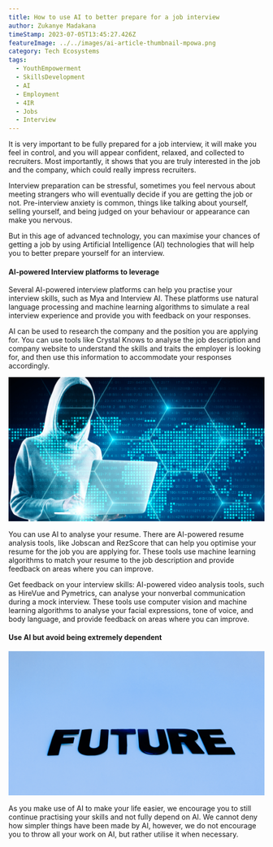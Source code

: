 ```yaml
---
title: How to use AI to better prepare for a job interview
author: Zukanye Madakana
timeStamp: 2023-07-05T13:45:27.426Z
featureImage: ../../images/ai-article-thumbnail-mpowa.png
category: Tech Ecosystems
tags:
  - YouthEmpowerment
  - SkillsDevelopment
  - AI
  - Employment
  - 4IR
  - Jobs
  - Interview
---
```

It is very important to be fully prepared for a job interview, it will make you feel in control, and you will appear confident, relaxed, and collected to recruiters. Most importantly, it shows that you are truly interested in the job and the company, which could really impress recruiters.

Interview preparation can be stressful, sometimes you feel nervous about meeting strangers who will eventually decide if you are getting the job or not. Pre-interview anxiety is common, things like talking about yourself, selling yourself, and being judged on your behaviour or appearance can make you nervous. 

But in this age of advanced technology, you can maximise your chances of getting a job by using Artificial Intelligence (AI) technologies that will help you to better prepare yourself for an interview. 

#### AI-powered Interview platforms to leverage 

Several AI-powered interview platforms can help you practise your interview skills, such as Mya and Interview AI. These platforms use natural language processing and machine learning algorithms to simulate a real interview experience and provide you with feedback on your responses.

AI can be used to research the company and the position you are applying for. You can use tools like Crystal Knows to analyse the job description and company website to understand the skills and traits the employer is looking for, and then use this information to accommodate your responses accordingly.

![](../../images/ai-article-body-image-2.png)

You can use AI to analyse your resume. There are AI-powered resume analysis tools, like Jobscan and RezScore that can help you optimise your resume for the job you are applying for. These tools use machine learning algorithms to match your resume to the job description and provide feedback on areas where you can improve.

Get feedback on your interview skills: AI-powered video analysis tools, such as HireVue and Pymetrics, can analyse your nonverbal communication during a mock interview. These tools use computer vision and machine learning algorithms to analyse your facial expressions, tone of voice, and body language, and provide feedback on areas where you can improve.

#### **Use AI but avoid being extremely dependent**

![](../../images/ai-article-body-image-1.png)

As you make use of AI to make your life easier, we encourage you to still continue practising your skills and not fully depend on AI. We cannot deny how simpler things have been made by AI, however, we do not encourage you to throw all your work on AI, but rather utilise it when necessary.